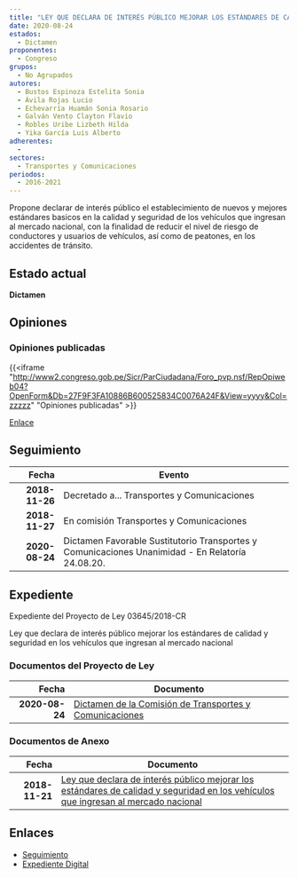 ```yaml
---
title: "LEY QUE DECLARA DE INTERÉS PÚBLICO MEJORAR LOS ESTÁNDARES DE CALIDAD Y SEGURIDAD EN LOS VEHÍCULOS QUE INGRESAN AL MERCADO NACIONAL"
date: 2020-08-24
estados: 
  - Dictamen
proponentes: 
  - Congreso
grupos: 
  - No Agrupados
autores: 
  - Bustos Espinoza Estelita Sonia
  - Ávila Rojas Lucio
  - Echevarría Huamán Sonia Rosario
  - Galván Vento Clayton Flavio
  - Robles Uribe Lizbeth Hilda
  - Yika García Luis Alberto
adherentes: 
  - 
sectores: 
  - Transportes y Comunicaciones
periodos: 
  - 2016-2021
---
```


Propone declarar de interés público el establecimiento de nuevos y mejores estándares basicos en la calidad y seguridad de los vehículos que ingresan al mercado nacional, con la finalidad de reducir el nivel de riesgo de conductores y usuarios de vehículos, así como de peatones, en los accidentes de tránsito.


## Estado actual

**Dictamen**

## Opiniones

### Opiniones publicadas

{{<iframe "http://www2.congreso.gob.pe/Sicr/ParCiudadana/Foro_pvp.nsf/RepOpiweb04?OpenForm&Db=27F9F3FA10886B600525834C0076A24F&View=yyyy&Col=zzzzz" "Opiniones publicadas" >}}

[Enlace](http://www2.congreso.gob.pe/Sicr/ParCiudadana/Foro_pvp.nsf/RepOpiweb04?OpenForm&Db=27F9F3FA10886B600525834C0076A24F&View=yyyy&Col=zzzzz)

## Seguimiento

| Fecha | Evento |
|------:|--------|
| **2018-11-26** | Decretado a... Transportes y Comunicaciones|
| **2018-11-27** | En comisión Transportes y Comunicaciones|
| **2020-08-24** | Dictamen Favorable Sustitutorio Transportes y Comunicaciones Unanimidad - En Relatoría 24.08.20.|


## Expediente

Expediente del Proyecto de Ley 03645/2018-CR

Ley que declara de interés público mejorar los estándares de calidad y seguridad en los vehículos que ingresan al mercado nacional


### Documentos del Proyecto de Ley

| Fecha | Documento |
|------:|--------|
| **2020-08-24** | [Dictamen de la Comisión de Transportes y Comunicaciones](http://www.leyes.congreso.gob.pe/Documentos/2016_2021/Dictamenes/Proyectos_de_Ley/03645DC23MAY20200824.pdf) |

### Documentos de Anexo

| Fecha | Documento |
|------:|--------|
| **2018-11-21** | [Ley que declara de interés público mejorar los estándares de calidad y seguridad en los vehículos que ingresan al mercado nacional](http://www.leyes.congreso.gob.pe/Documentos/2016_2021/Proyectos_de_Ley_y_de_Resoluciones_Legislativas/PL0364520181121..PDF) |

## Enlaces 

- [Seguimiento](http://www2.congreso.gob.pe/Sicr/TraDocEstProc/CLProLey2016.nsf/f7fff46988ca05b1052578e100829cc7/5387fe2bf5c62a860525834c007f4413?OpenDocument)
- [Expediente Digital](http://www2.congreso.gob.pe/Sicr/TraDocEstProc/CLProLey2016.nsf/f7fff46988ca05b1052578e100829cc7/5387fe2bf5c62a860525834c007f4413?OpenDocument&Click=05257FB7005EB655.eb71d0cf91d8294e05256cdf006b5706/$Body/0.1C6C)
